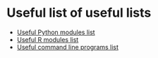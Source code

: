 # Useful list of useful lists
- [Useful Python modules list](useful-python-modules.md)
- [Useful R modules list](useful-r-modules.md)
- [Useful command line programs list](useful-commandline-modules.md)
